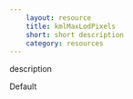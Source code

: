 ```yaml
---
    layout: resource
    title: kmlMaxLodPixels
    short: short description
    category: resources
---
```


description

Default


